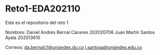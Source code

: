 # Reto1-EDA202110
Este es el repositorio del reto 1

Nombres:
    Daniel Andrés Bernal Cáceres 202020706
    Juan Martín Santos Ayala 202013610

Correos:
    da.bernalc1@uniandes.du.co
    j.santosa@uniandes.edu.co